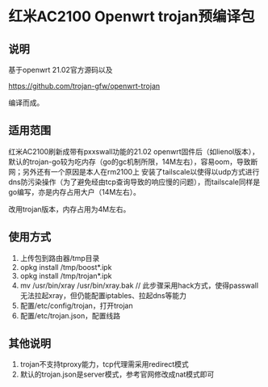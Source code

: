 # 红米AC2100 Openwrt trojan预编译包

## 说明

基于openwrt 21.02官方源码以及

https://github.com/trojan-gfw/openwrt-trojan

编译而成。

## 适用范围

红米AC2100刷新成带有pxxswall功能的21.02 openwrt固件后（如lienol版本），默认的trojan-go较为吃内存（go的gc机制所限，14M左右），容易oom，导致断网；另外还有一个原因是本人在rm2100上
安装了tailscale以使得以udp方式进行dns防污染操作（为了避免经由tcp查询导致的响应慢的问题），而tailscale同样是go编写，亦是内存占用大户（14M左右）。

改用trojan版本，内存占用为4M左右。

## 使用方式

1. 上传包到路由器/tmp目录
2. opkg install /tmp/boost*.ipk
3. opkg install /tmp/trojan*.ipk
4. mv /usr/bin/xray /usr/bin/xray.bak // 此步骤采用hack方式，使得passwall无法拉起xray，但仍能配置iptables、拉起dns等能力
5. 配置/etc/config/trojan，打开trojan
6. 配置/etc/trojan.json，配置线路

## 其他说明
1. trojan不支持tproxy能力，tcp代理需采用redirect模式
2. 默认的trojan.json是server模式，参考官网修改成nat模式即可
